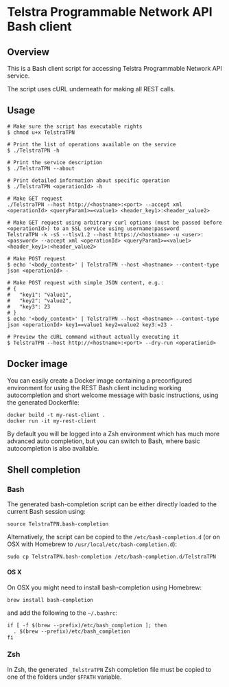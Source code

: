 # Telstra Programmable Network API Bash client

## Overview
This is a Bash client script for accessing Telstra Programmable Network API service.

The script uses  cURL underneath for making all REST calls.

## Usage

```shell
# Make sure the script has executable rights
$ chmod u+x TelstraTPN

# Print the list of operations available on the service
$ ./TelstraTPN -h

# Print the service description
$ ./TelstraTPN --about

# Print detailed information about specific operation
$ ./TelstraTPN <operationId> -h

# Make GET request
./TelstraTPN --host http://<hostname>:<port> --accept xml <operationId> <queryParam1>=<value1> <header_key1>:<header_value2>

# Make GET request using arbitrary curl options (must be passed before <operationId>) to an SSL service using username:password
TelstraTPN -k -sS --tlsv1.2 --host https://<hostname> -u <user>:<password> --accept xml <operationId> <queryParam1>=<value1> <header_key1>:<header_value2>

# Make POST request
$ echo '<body_content>' | TelstraTPN --host <hostname> --content-type json <operationId> -

# Make POST request with simple JSON content, e.g.:
# {
#   "key1": "value1",
#   "key2": "value2",
#   "key3": 23
# }
$ echo '<body_content>' | TelstraTPN --host <hostname> --content-type json <operationId> key1==value1 key2=value2 key3:=23 -

# Preview the cURL command without actually executing it
$ TelstraTPN --host http://<hostname>:<port> --dry-run <operationid>

```

## Docker image
You can easily create a Docker image containing a preconfigured environment
for using the REST Bash client including working autocompletion and short
welcome message with basic instructions, using the generated Dockerfile:

```shell
docker build -t my-rest-client .
docker run -it my-rest-client
```

By default you will be logged into a Zsh environment which has much more
advanced auto completion, but you can switch to Bash, where basic autocompletion
is also available.

## Shell completion

### Bash
The generated bash-completion script can be either directly loaded to the current Bash session using:

```shell
source TelstraTPN.bash-completion
```

Alternatively, the script can be copied to the `/etc/bash-completion.d` (or on OSX with Homebrew to `/usr/local/etc/bash-completion.d`):

```shell
sudo cp TelstraTPN.bash-completion /etc/bash-completion.d/TelstraTPN
```

#### OS X
On OSX you might need to install bash-completion using Homebrew:
```shell
brew install bash-completion
```
and add the following to the `~/.bashrc`:

```shell
if [ -f $(brew --prefix)/etc/bash_completion ]; then
  . $(brew --prefix)/etc/bash_completion
fi
```

### Zsh
In Zsh, the generated `_TelstraTPN` Zsh completion file must be copied to one of the folders under `$FPATH` variable.
